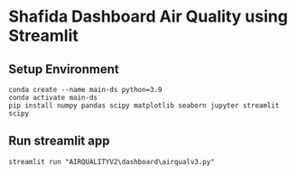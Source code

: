 # Shafida Dashboard Air Quality using Streamlit


## Setup Environment
```
conda create --name main-ds python=3.9
conda activate main-ds
pip install numpy pandas scipy matplotlib seaborn jupyter streamlit scipy
```

## Run streamlit app
```
streamlit run "AIRQUALITYV2\dashboard\airqualv3.py"
```